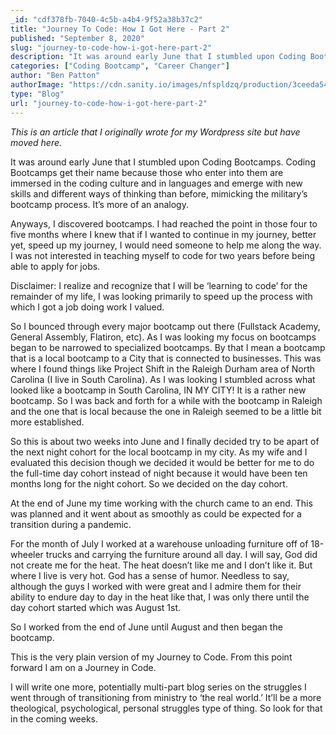 ```yaml
---
_id: "cdf378fb-7040-4c5b-a4b4-9f52a38b37c2"
title: "Journey To Code: How I Got Here - Part 2"
published: "September 8, 2020"
slug: "journey-to-code-how-i-got-here-part-2"
description: "It was around early June that I stumbled upon Coding Bootcamps"
categories: ["Coding Bootcamp", "Career Changer"]
author: "Ben Patton"
authorImage: "https://cdn.sanity.io/images/nfspldzq/production/3ceeda54221c7c0614ecc51f955c7be39a1da34e-512x512.jpg"
type: "Blog"
url: "journey-to-code-how-i-got-here-part-2"
---
```


_This is an article that I originally wrote for my Wordpress site but have moved here._

It was around early June that I stumbled upon Coding Bootcamps. Coding Bootcamps get their name because those who enter into them are immersed in the coding culture and in languages and emerge with new skills and different ways of thinking than before, mimicking the military’s bootcamp process. It’s more of an analogy.

Anyways, I discovered bootcamps. I had reached the point in those four to five months where I knew that if I wanted to continue in my journey, better yet, speed up my journey, I would need someone to help me along the way. I was not interested in teaching myself to code for two years before being able to apply for jobs.

Disclaimer: I realize and recognize that I will be ‘learning to code’ for the remainder of my life, I was looking primarily to speed up the process with which I got a job doing work I valued.

So I bounced through every major bootcamp out there (Fullstack Academy, General Assembly, Flatiron, etc). As I was looking my focus on bootcamps began to be narrowed to specialized bootcamps. By that I mean a bootcamp that is a local bootcamp to a City that is connected to businesses. This was where I found things like Project Shift in the Raleigh Durham area of North Carolina (I live in South Carolina). As I was looking I stumbled across what looked like a bootcamp in South Carolina, IN MY CITY! It is a rather new bootcamp. So I was back and forth for a while with the bootcamp in Raleigh and the one that is local because the one in Raleigh seemed to be a little bit more established.

So this is about two weeks into June and I finally decided try to be apart of the next night cohort for the local bootcamp in my city. As my wife and I evaluated this decision though we decided it would be better for me to do the full-time day cohort instead of night because it would have been ten months long for the night cohort. So we decided on the day cohort.

At the end of June my time working with the church came to an end. This was planned and it went about as smoothly as could be expected for a transition during a pandemic.

For the month of July I worked at a warehouse unloading furniture off of 18-wheeler trucks and carrying the furniture around all day. I will say, God did not create me for the heat. The heat doesn’t like me and I don’t like it. But where I live is very hot. God has a sense of humor. Needless to say, although the guys I worked with were great and I admire them for their ability to endure day to day in the heat like that, I was only there until the day cohort started which was August 1st.

So I worked from the end of June until August and then began the bootcamp.

This is the very plain version of my Journey to Code. From this point forward I am on a Journey in Code.

I will write one more, potentially multi-part blog series on the struggles I went through of transitioning from ministry to ‘the real world.’ It’ll be a more theological, psychological, personal struggles type of thing. So look for that in the coming weeks.
